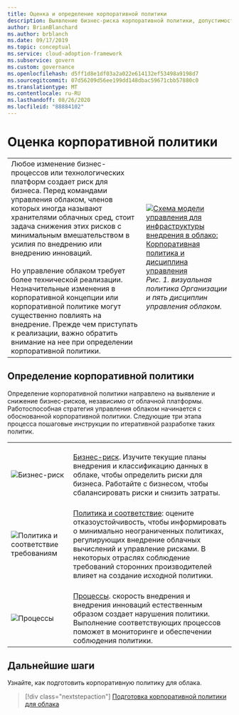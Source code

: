 ```yaml
---
title: Оценка и определение корпоративной политики
description: Выявление бизнес-риска корпоративной политики, допустимости рисков и процессов политики и соответствия требованиям в рамках стратегии управления облаком.
author: BrianBlanchard
ms.author: brblanch
ms.date: 09/17/2019
ms.topic: conceptual
ms.service: cloud-adoption-framework
ms.subservice: govern
ms.custom: governance
ms.openlocfilehash: d5ff1d8e1df03a2a022e614132ef53498a9198d7
ms.sourcegitcommit: 07d56209d56ee199dd148dbac59671cbb57880c0
ms.translationtype: MT
ms.contentlocale: ru-RU
ms.lasthandoff: 08/26/2020
ms.locfileid: "88884102"
---
```

# <a name="evaluate-corporate-policy"></a>Оценка корпоративной политики

|  |  |
|--|--|
| Любое изменение бизнес-процессов или технологических платформ создает риск для бизнеса. Перед командами управления облаком, членов которых иногда называют хранителями облачных сред, стоит задача снижения этих рисков с минимальным вмешательством в усилия по внедрению или внедрению инноваций. <br><br> Но управление облаком требует более технической реализации. Незначительные изменения в корпоративной концепции или корпоративной политике могут существенно повлиять на внедрение. Прежде чем приступать к реализации, важно обратить внимание на нее при определении корпоративной политики. | [![Схема модели управления для инфраструктуры внедрения в облако: Корпоративная политика и дисциплина управления](../_images/operational-transformation-govern-thumbnail.png)](../_images/operational-transformation-govern-large.png#lightbox) <br> *Рис. 1. визуальная политика Организации и пять дисциплин управления облаком.* |

## <a name="define-corporate-policy"></a>Определение корпоративной политики

Определение корпоративной политики направлено на выявление и снижение бизнес-рисков, независимо от облачной платформы. Работоспособная стратегия управления облаком начинается с обоснованной корпоративной политики. Следующие три этапа процесса пошаговые инструкции по итеративной разработке таких политик.

|  |  |
|--|--|
| <br> ![Бизнес-риск](../_images/govern/business-risk.png) | <br> [Бизнес-риск](./policy-compliance/business-risk.md). Изучите текущие планы внедрения и классификацию данных в облаке, чтобы определить риски для бизнеса. Работайте с бизнесом, чтобы сбалансировать риски и снизить затраты. |
| <br> ![Политика и соответствие требованиям](../_images/govern/corporate-policy.png) | <br> [Политика и соответствие](./policy-compliance/policy-definition.md): оцените отказоустойчивость, чтобы информировать о минимально неограниченных политиках, регулирующих внедрение облачных вычислений и управление рисками. В некоторых отраслях соблюдение требований сторонних производителей влияет на создание исходной политики. |
| <br> ![Процессы](../_images/govern/enforcement.png) | <br> [Процессы](./policy-compliance/processes.md). скорость внедрения и внедрения инноваций естественным образом создает нарушения политики. Выполнение соответствующих процессов поможет в мониторинге и обеспечении соблюдения политики. |

## <a name="next-steps"></a>Дальнейшие шаги

Узнайте, как подготовить корпоративную политику для облака.

> [!div class="nextstepaction"]
> [Подготовка корпоративной политики для облака](./policy-compliance/index.md)
